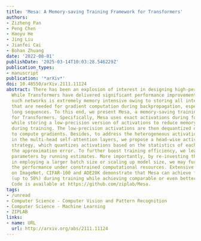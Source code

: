 ```yaml
---
title: 'Mesa: A Memory-saving Training Framework for Transformers'
authors:
- Zizheng Pan
- Peng Chen
- Haoyu He
- Jing Liu
- Jianfei Cai
- Bohan Zhuang
date: '2022-08-01'
publishDate: '2025-03-14T10:03:28.546229Z'
publication_types:
- manuscript
publication: '*arXiv*'
doi: 10.48550/arXiv.2111.11124
abstract: There has been an explosion of interest in designing high-performance Transformers.
  While Transformers have delivered significant performance improvements, training
  such networks is extremely memory intensive owing to storing all intermediate activations
  that are needed for gradient computation during backpropagation, especially for
  long sequences. To this end, we present Mesa, a memory-saving training framework
  for Transformers. Specifically, Mesa uses exact activations during forward pass
  while storing a low-precision version of activations to reduce memory consumption
  during training. The low-precision activations are then dequantized during back-propagation
  to compute gradients. Besides, to address the heterogeneous activation distributions
  in the multi-head self-attention layers, we propose a head-wise activation quantization
  strategy, which quantizes activations based on the statistics of each head to minimize
  the approximation error. To further boost training efficiency, we learn quantization
  parameters by running estimates. More importantly, by re-investing the saved memory
  in employing a larger batch size or scaling up model size, we may further improve
  the performance under constrained computational resources. Extensive experiments
  on ImageNet, CIFAR-100 and ADE20K demonstrate that Mesa can achieve flexible memory-savings
  (up to 50%) during training while achieving comparable or even better performance.
  Code is available at https://github.com/ziplab/Mesa.
tags:
- /unread
- Computer Science - Computer Vision and Pattern Recognition
- Computer Science - Machine Learning
- ZIPLAB
links:
- name: URL
  url: http://arxiv.org/abs/2111.11124
---
```

